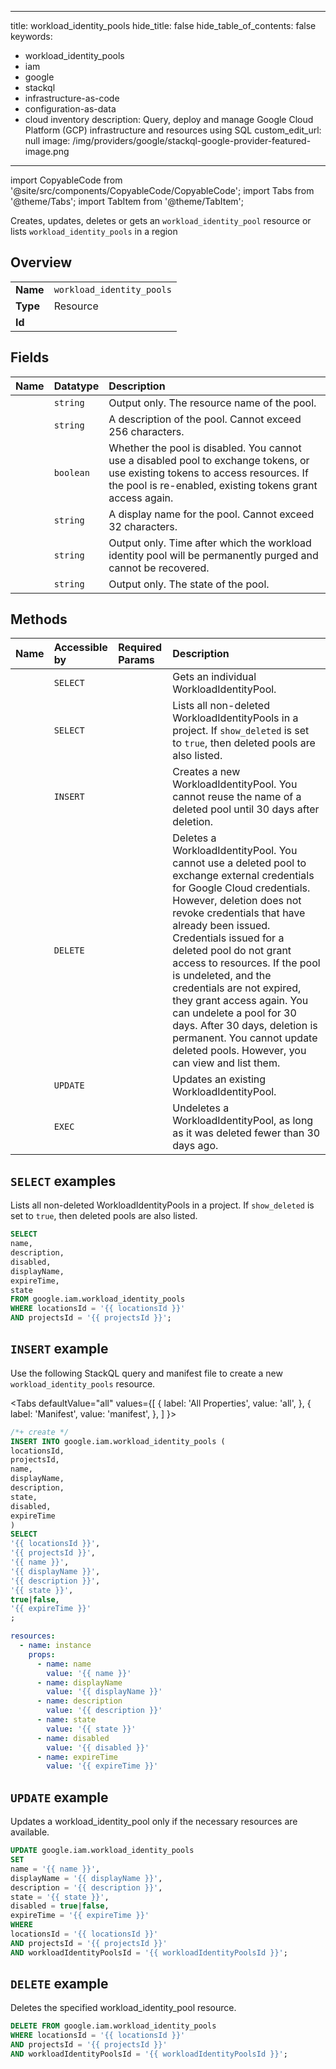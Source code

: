 
---
title: workload_identity_pools
hide_title: false
hide_table_of_contents: false
keywords:
  - workload_identity_pools
  - iam
  - google
  - stackql
  - infrastructure-as-code
  - configuration-as-data
  - cloud inventory
description: Query, deploy and manage Google Cloud Platform (GCP) infrastructure and resources using SQL
custom_edit_url: null
image: /img/providers/google/stackql-google-provider-featured-image.png
---

import CopyableCode from '@site/src/components/CopyableCode/CopyableCode';
import Tabs from '@theme/Tabs';
import TabItem from '@theme/TabItem';

Creates, updates, deletes or gets an <code>workload_identity_pool</code> resource or lists <code>workload_identity_pools</code> in a region

## Overview
<table><tbody>
<tr><td><b>Name</b></td><td><code>workload_identity_pools</code></td></tr>
<tr><td><b>Type</b></td><td>Resource</td></tr>
<tr><td><b>Id</b></td><td><CopyableCode code="google.iam.workload_identity_pools" /></td></tr>
</tbody></table>

## Fields
| Name | Datatype | Description |
|:-----|:---------|:------------|
| <CopyableCode code="name" /> | `string` | Output only. The resource name of the pool. |
| <CopyableCode code="description" /> | `string` | A description of the pool. Cannot exceed 256 characters. |
| <CopyableCode code="disabled" /> | `boolean` | Whether the pool is disabled. You cannot use a disabled pool to exchange tokens, or use existing tokens to access resources. If the pool is re-enabled, existing tokens grant access again. |
| <CopyableCode code="displayName" /> | `string` | A display name for the pool. Cannot exceed 32 characters. |
| <CopyableCode code="expireTime" /> | `string` | Output only. Time after which the workload identity pool will be permanently purged and cannot be recovered. |
| <CopyableCode code="state" /> | `string` | Output only. The state of the pool. |

## Methods
| Name | Accessible by | Required Params | Description |
|:-----|:--------------|:----------------|:------------|
| <CopyableCode code="get" /> | `SELECT` | <CopyableCode code="locationsId, projectsId, workloadIdentityPoolsId" /> | Gets an individual WorkloadIdentityPool. |
| <CopyableCode code="list" /> | `SELECT` | <CopyableCode code="locationsId, projectsId" /> | Lists all non-deleted WorkloadIdentityPools in a project. If `show_deleted` is set to `true`, then deleted pools are also listed. |
| <CopyableCode code="create" /> | `INSERT` | <CopyableCode code="locationsId, projectsId" /> | Creates a new WorkloadIdentityPool. You cannot reuse the name of a deleted pool until 30 days after deletion. |
| <CopyableCode code="delete" /> | `DELETE` | <CopyableCode code="locationsId, projectsId, workloadIdentityPoolsId" /> | Deletes a WorkloadIdentityPool. You cannot use a deleted pool to exchange external credentials for Google Cloud credentials. However, deletion does not revoke credentials that have already been issued. Credentials issued for a deleted pool do not grant access to resources. If the pool is undeleted, and the credentials are not expired, they grant access again. You can undelete a pool for 30 days. After 30 days, deletion is permanent. You cannot update deleted pools. However, you can view and list them. |
| <CopyableCode code="patch" /> | `UPDATE` | <CopyableCode code="locationsId, projectsId, workloadIdentityPoolsId" /> | Updates an existing WorkloadIdentityPool. |
| <CopyableCode code="undelete" /> | `EXEC` | <CopyableCode code="locationsId, projectsId, workloadIdentityPoolsId" /> | Undeletes a WorkloadIdentityPool, as long as it was deleted fewer than 30 days ago. |

## `SELECT` examples

Lists all non-deleted WorkloadIdentityPools in a project. If `show_deleted` is set to `true`, then deleted pools are also listed.

```sql
SELECT
name,
description,
disabled,
displayName,
expireTime,
state
FROM google.iam.workload_identity_pools
WHERE locationsId = '{{ locationsId }}'
AND projectsId = '{{ projectsId }}'; 
```

## `INSERT` example

Use the following StackQL query and manifest file to create a new <code>workload_identity_pools</code> resource.

<Tabs
    defaultValue="all"
    values={[
        { label: 'All Properties', value: 'all', },
        { label: 'Manifest', value: 'manifest', },
    ]
}>
<TabItem value="all">

```sql
/*+ create */
INSERT INTO google.iam.workload_identity_pools (
locationsId,
projectsId,
name,
displayName,
description,
state,
disabled,
expireTime
)
SELECT 
'{{ locationsId }}',
'{{ projectsId }}',
'{{ name }}',
'{{ displayName }}',
'{{ description }}',
'{{ state }}',
true|false,
'{{ expireTime }}'
;
```
</TabItem>
<TabItem value="manifest">

```yaml
resources:
  - name: instance
    props:
      - name: name
        value: '{{ name }}'
      - name: displayName
        value: '{{ displayName }}'
      - name: description
        value: '{{ description }}'
      - name: state
        value: '{{ state }}'
      - name: disabled
        value: '{{ disabled }}'
      - name: expireTime
        value: '{{ expireTime }}'

```
</TabItem>
</Tabs>

## `UPDATE` example

Updates a workload_identity_pool only if the necessary resources are available.

```sql
UPDATE google.iam.workload_identity_pools
SET 
name = '{{ name }}',
displayName = '{{ displayName }}',
description = '{{ description }}',
state = '{{ state }}',
disabled = true|false,
expireTime = '{{ expireTime }}'
WHERE 
locationsId = '{{ locationsId }}'
AND projectsId = '{{ projectsId }}'
AND workloadIdentityPoolsId = '{{ workloadIdentityPoolsId }}';
```

## `DELETE` example

Deletes the specified workload_identity_pool resource.

```sql
DELETE FROM google.iam.workload_identity_pools
WHERE locationsId = '{{ locationsId }}'
AND projectsId = '{{ projectsId }}'
AND workloadIdentityPoolsId = '{{ workloadIdentityPoolsId }}';
```
